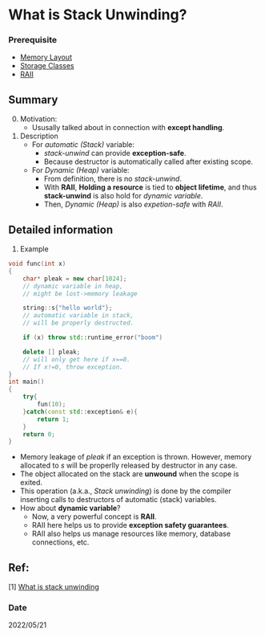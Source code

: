 # What is Stack Unwinding?

### Prerequisite
- [Memory Layout](/4_EfectiveCplusplus/others/MemoryLayout.md)
- [Storage Classes](/4_EfectiveCplusplus/others/StorageClasses.md)
- [RAII](/4_EfectiveCplusplus/EC_3_ResourceManagement/RAII.md)

## Summary
0. Motivation:
    - Ususally talked about in connection with **except handling**.
1. Description
    - For *automatic (Stack)* variable:
        - *stack-unwind* can provide **exception-safe**.
        - Because destructor is automatically called after existing scope.
    - For *Dynamic (Heap)* variable:
        - From definition, there is no *stack-unwind*.
        - With **RAII**, **Holding a resource** is tied to **object lifetime**, and thus **stack-unwind** is also hold for *dynamic variable*.
        - Then, *Dynamic (Heap)* is also *expetion-safe* with *RAII*.
        


## Detailed information
1. Example
~~~c++
void func(int x)
{
    char* pleak = new char[1024]; 
    // dynamic variable in heap, 
    // might be lost->memory leakage

    string::s{"hello world"};
    // automatic variable in stack,
    // will be properly destructed.

    if (x) throw std::runtime_error("boom")

    delete [] pleak; 
    // will only get here if x==0.
    // If x!=0, throw exception.
}
int main()
{
    try{
        fun(10);
    }catch(const std::exception& e){
        return 1;
    }
    return 0;
}
~~~
- Memory leakage of *pleak* if an exception is thrown. However, memory allocated to *s* will be properlly released by destructor in any case.
- The object allocated on the stack are **unwound** when the scope is exited.
- This operation (a.k.a., *Stack unwinding*) is done by the compiler inserting calls to destructors of automatic (stack) variables.
- How about **dynamic variable**?
    - Now, a very powerful concept is **RAII**.
    - RAII here helps us to provide  **exception safety guarantees**.
    - RAII also helps us manage resources like memory, database connections, etc.

## Ref:
[1] [What is stack unwinding](https://stackoverflow.com/questions/2331316/what-is-stack-unwinding)

### Date
2022/05/21